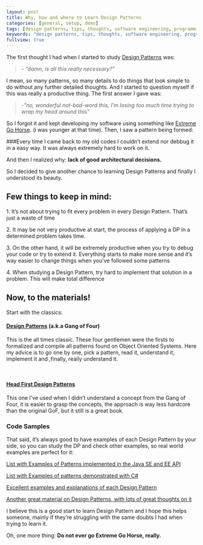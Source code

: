 ```yaml
---
layout: post
title: Why, how and where to Learn Design Patterns
categories: [general, setup, demo]
tags: [design patterns, tips, thoughts, software engineering, programming]
keywords: "design patterns, tips, thoughts, software engineering, programming"
fullview: true
---
```


The first thought I had when I started to study [Design Patterns](http://en.wikipedia.org/wiki/Software_design_pattern) was:

>_- “damn, is all this really necessary?”_	

I mean, so many patterns, so many details to do things that look simple to do without any further detailed thoughts. And I started to question myself if this was really a productive thing. The first answer I gave was:

>_-”no, *wonderful not-bad-word* this, I’m losing too much time trying to wrap my head around this”_

So I forgot it and kept developing my software using something like [Extreme Go Horse](https://gist.github.com/banaslee/4147370#file-xgh-en-txt). (i was younger at that time). Then, I saw a pattern being formed:

###Every time I came back to my old codes I couldn’t extend nor debbug it in a easy way. It was always extremely hard to work on it.

And then I realized why: **lack of good architectural decisions.**

So I decided to give another chance to learning Design Patterns and finally I understood its beauty.

## Few things to keep in mind:

1\. It’s not about trying to fit every problem in every Design Pattern. That’s just a waste of time

2\. It may be not very productive at start, the process of applying a DP in a determined problem takes time.

3\. On the other hand, it will be extremely productive when you try to debug your code or try to extend it. Everything starts to make more sense and it’s way easier to change things when you’ve followed some patterns

4\. When studying a Design Pattern, try hard to implement that solution in a problem. This will make total difference

## Now, to the materials!

Start with the classics:

#### [Design Patterns](http://www.amazon.com/Design-Patterns-Object-Oriented-Professional-Computing/dp/0201634988) (a.k.a Gang of Four)

This is the all times classic. These four gentlemen were the firsts to formalized and compile all patterns found on Object Oriented Systems. Here my advice is to go one by one, pick a pattern, read it, understand it, implement it and ,finally, really understand it.

&nbsp;

#### [Head First Design Patterns](http://www.amazon.com/Head-First-Design-Patterns-Freeman/dp/0596007124)

This one I’ve used when I didn’t understand a concept from the Gang of Four, it is easier to grasp the concepts, the approach is way less hardcore than the original GoF, but it still is a great book.

### Code Samples

That said, it’s always good to have examples of each Design Pattern by your side, so you can study the DP and check other examples, so real world examples are perfect for it:

[List with Examples of Patterns implemented in the Java SE and EE API](http://stackoverflow.com/questions/1673841/examples-of-gof-design-patterns/2707195#2707195)

[List with Examples of patterns demonstrated with C#](http://www.dofactory.com/net/design-patterns)

[Excellent examples and explanations of each Design Pattern](http://sourcemaking.com/design_patterns)

[Another great material on Design Patterns, with lots of great thoughts on it](http://c2.com/cgi/wiki?PeopleProjectsAndPatterns)

I believe this is a good start to learn Design Pattern and I hope this helps someone, mainly if they’re struggling with the same doubts I had when trying to learn it.

Oh, one more thing: **Do not ever go Extreme Go Horse, really.**